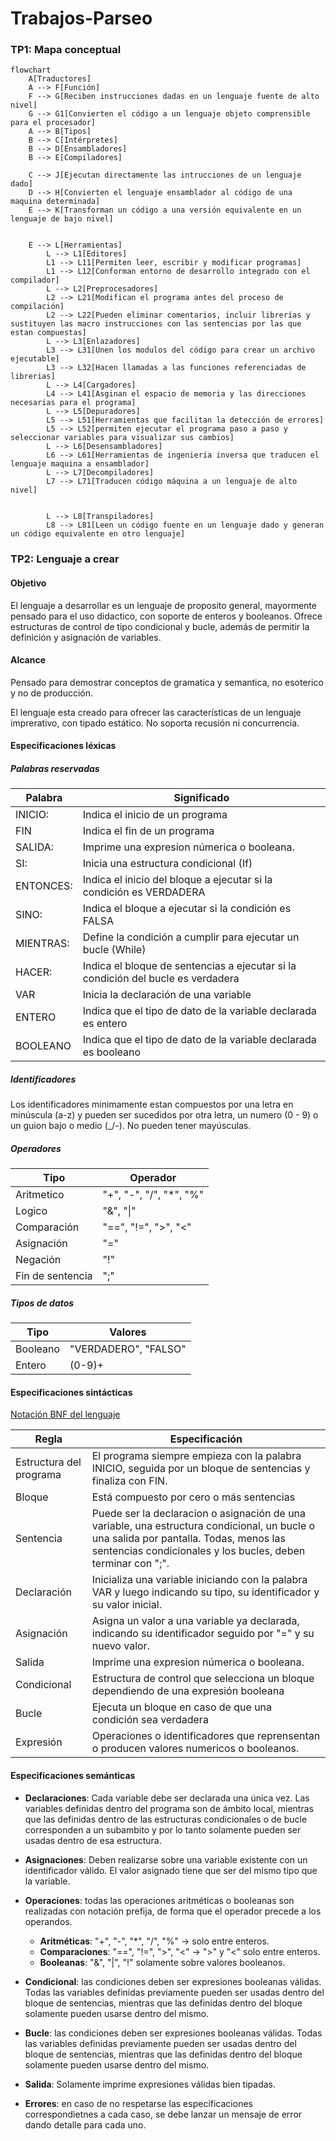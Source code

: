 # Trabajos-Parseo

### TP1: Mapa conceptual
```mermaid
flowchart
    A[Traductores]
    A --> F[Función]
    F --> G[Reciben instrucciones dadas en un lenguaje fuente de alto nivel]
    G --> G1[Convierten el código a un lenguaje objeto comprensible para el procesador]
    A --> B[Tipos]
    B --> C[Intérpretes]
    B --> D[Ensambladores]
    B --> E[Compiladores]

    C --> J[Ejecutan directamente las intrucciones de un lenguaje dado]
    D --> H[Convierten el lenguaje ensamblador al código de una maquina determinada]
    E --> K[Transforman un código a una versión equivalente en un lenguaje de bajo nivel]
    

    E --> L[Herramientas]
        L --> L1[Editores]
        L1 --> L11[Permiten leer, escribir y modificar programas]
        L1 --> L12[Conforman entorno de desarrollo integrado con el compilador]
        L --> L2[Preprocesadores]
        L2 --> L21[Modifican el programa antes del proceso de compilación]
        L2 --> L22[Pueden eliminar comentarios, incluir librerías y sustituyen las macro instrucciones con las sentencias por las que estan compuestas]
        L --> L3[Enlazadores]
        L3 --> L31[Unen los modulos del código para crear un archivo ejecutable]
        L3 --> L32[Hacen llamadas a las funciones referenciadas de librerias]
        L --> L4[Cargadores]
        L4 --> L41[Asginan el espacio de memoria y las direcciones necesarias para el programa]
        L --> L5[Depuradores]
        L5 --> L51[Herramientas que facilitan la detección de errores]
        L5 --> L52[permiten ejecutar el programa paso a paso y seleccionar variables para visualizar sus cambios]
        L --> L6[Desensambladores]
        L6 --> L61[Herramientas de ingeniería inversa que traducen el lenguaje maquina a ensamblador]
        L --> L7[Decompiladores]
        L7 --> L71[Traducen código máquina a un lenguaje de alto nivel]

    
        L --> L8[Transpiladores]
        L8 --> L81[Leen un código fuente en un lenguaje dado y generan un código equivalente en otro lenguaje]
```


### TP2: Lenguaje a crear 

#### Objetivo
El lenguaje a desarrollar es un lenguaje de proposito general, mayormente pensado para el uso didactico, con soporte de enteros y booleanos. Ofrece estructuras de control de tipo condicional y bucle, además de permitir la definición y asignación de variables.
#### Alcance
Pensado para demostrar conceptos de gramatica y semantica, no esoterico y no de producción.

El lenguaje esta creado para ofrecer las características de un lenguaje imprerativo, con tipado estático. No soporta recusión ni concurrencia.

#### Especificaciones léxicas
##### Palabras reservadas

Palabra |  Significado
--------|-------
INICIO:| Indica el inicio de un programa
FIN | Indica el fin de un programa
SALIDA:| Imprime una expresion númerica o booleana.
SI: | Inicia una estructura condicional (If)
ENTONCES:| Indica el inicio del bloque a ejecutar si la condición es VERDADERA
SINO:| Indica el bloque a ejecutar si la condición es FALSA
MIENTRAS:| Define la condición a cumplir para ejecutar un bucle (While)
HACER: | Indica el bloque de sentencias a ejecutar si la condición del bucle es verdadera
VAR | Inicia la declaración de una variable
ENTERO | Indica que el tipo de dato de la variable declarada es entero
BOOLEANO | Indica que el tipo de dato de la variable declarada es booleano

##### Identificadores

Los identificadores minimamente estan compuestos por una letra en minúscula (a-z) y pueden ser sucedidos por otra letra, un numero (0 - 9) o un guion bajo o medio (_/-). No pueden tener mayúsculas.

##### Operadores
|Tipo | Operador |
|-----|----------|
| Aritmetico | "+", "-", "/", "*", "%" |
| Logico | "&", "\|" |
| Comparación | "==", "!=", ">", "<" | 
| Asignación | "=" |
| Negación | "!" | 
| Fin de sentencia | ";" |
##### Tipos de datos 
| Tipo | Valores |
------------------|--------------
| Booleano | "VERDADERO", "FALSO" |
|Entero | (0-9)+ |

#### Especificaciones sintácticas
[Notación BNF del lenguaje](notacion_bnf.md)

Regla | Especificación
-------------|------------
Estructura del programa | El programa siempre empieza con la palabra INICIO, seguida por un bloque de sentencias y finaliza con FIN.
Bloque | Está compuesto por cero o más sentencias
Sentencia | Puede ser la declaracion o asignación de una variable, una estructura condicional, un bucle o una salida por pantalla. Todas, menos las sentencias condicionales y los bucles, deben terminar con ";".
Declaración | Inicializa una variable iniciando con la palabra VAR y luego indicando su tipo, su identificador y su valor inicial.
Asignación | Asigna un valor a una variable ya declarada, indicando su identificador seguido por "=" y su nuevo valor.
Salida | Imprime una expresion númerica o booleana.
Condicional | Estructura de control que selecciona un bloque dependiendo de una expresión booleana
Bucle | Ejecuta un bloque en caso de que una condición sea verdadera
Expresión | Operaciones o identificadores que reprensentan o producen valores numericos o booleanos.

#### Especificaciones semánticas

- **Declaraciones**: Cada variable debe ser declarada una única vez. Las variables definidas dentro del programa son de ámbito local, mientras que las definidas dentro de las estructuras condicionales o de bucle corresponden a un subambito y por lo tanto solamente pueden ser usadas dentro de esa estructura.
- **Asignaciones**: Deben realizarse sobre una variable existente con un identificador válido. El valor asignado tiene que ser del mismo tipo que la variable.
- **Operaciones**: todas las operaciones aritméticas o booleanas son realizadas con notación prefija, de forma que el operador precede a los operandos. 
     - **Aritméticas**: "+", "-", "*", "/", "%" → solo entre enteros.
     - **Comparaciones**: "==", "!=", ">", "<" → ">" y "<" solo entre enteros.
     - **Booleanas**: "&", "|", "!" solamente sobre valores booleanos.

- **Condicional**: las condiciones deben ser expresiones booleanas válidas. Todas las variables definidas previamente pueden ser usadas dentro del bloque de sentencias, mientras que las definidas dentro del bloque solamente pueden usarse dentro del mismo.
- **Bucle**: las condiciones deben ser expresiones booleanas válidas. Todas las variables definidas previamente pueden ser usadas dentro del bloque de sentencias, mientras que las definidas dentro del bloque solamente pueden usarse dentro del mismo.
- **Salida**: Solamente imprime expresiones válidas bien tipadas.
- **Errores**: en caso de no respetarse las especificaciones correspondietnes a cada caso, se debe lanzar un mensaje de error dando detalle para cada uno.
